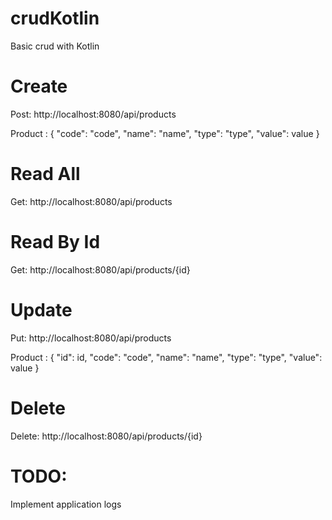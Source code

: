 # crudKotlin
Basic crud with Kotlin

# Create
Post: http://localhost:8080/api/products 

Product : {
    "code": "code",
    "name": "name",
    "type": "type",
    "value": value
}

# Read All
Get: http://localhost:8080/api/products

# Read By Id
Get: http://localhost:8080/api/products/{id}

# Update
Put: http://localhost:8080/api/products

Product : {
    "id": id,
    "code": "code",
    "name": "name",
    "type": "type",
    "value": value
}

# Delete
Delete: http://localhost:8080/api/products/{id}

# TODO:
Implement application logs

